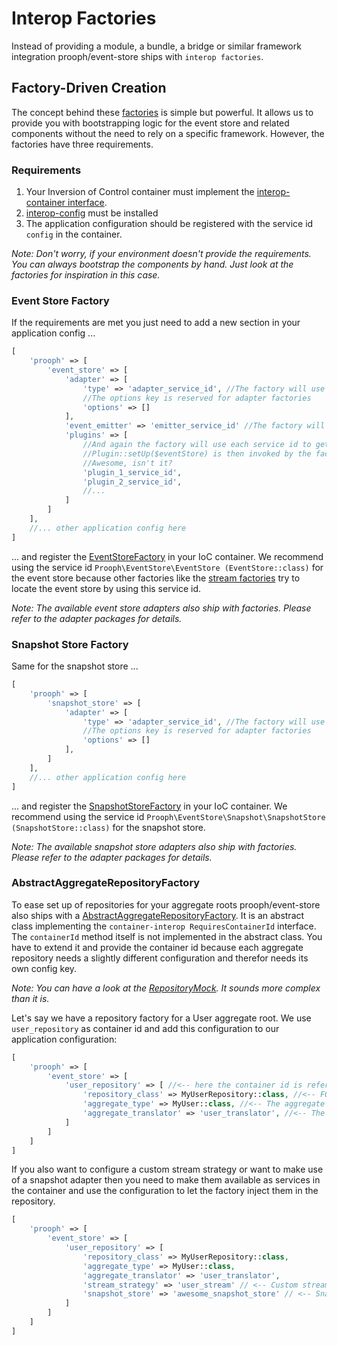 # Interop Factories

Instead of providing a module, a bundle, a bridge or similar framework integration prooph/event-store ships with `interop factories`.

## Factory-Driven Creation

The concept behind these [factories](../src/Container) is simple but powerful. It allows us to provide you with bootstrapping logic for the event store and related components
without the need to rely on a specific framework. However, the factories have three requirements.

### Requirements

1. Your Inversion of Control container must implement the [interop-container interface](https://github.com/container-interop/container-interop).
2. [interop-config](https://github.com/sandrokeil/interop-config) must be installed
3. The application configuration should be registered with the service id `config` in the container.

*Note: Don't worry, if your environment doesn't provide the requirements. You can
always bootstrap the components by hand. Just look at the factories for inspiration in this case.*

### Event Store Factory

If the requirements are met you just need to add a new section in your application config ...

```php
[
    'prooph' => [
        'event_store' => [
            'adapter' => [
                'type' => 'adapter_service_id', //The factory will use this id to get the adapter from the container
                //The options key is reserved for adapter factories
                'options' => []
            ],
            'event_emitter' => 'emitter_service_id' //The factory will use this id to get the event emitter from the container
            'plugins' => [
                //And again the factory will use each service id to get the plugin from the container
                //Plugin::setUp($eventStore) is then invoked by the factory so your plugins get attached automatically
                //Awesome, isn't it?
                'plugin_1_service_id',
                'plugin_2_service_id',
                //...
            ]
        ]
    ],
    //... other application config here
]
```

... and register the [EventStoreFactory](../src/Container/EventStoreFactory.php) in your IoC container. We recommend using the service id `Prooph\EventStore\EventStore (EventStore::class)` for the event store
because other factories like the [stream factories](../src/Container/Stream) try to locate the event store
by using this service id.

*Note: The available event store adapters also ship with factories. Please refer to the adapter packages for details.*

### Snapshot Store Factory

Same for the snapshot store ...

```php
[
    'prooph' => [
        'snapshot_store' => [
            'adapter' => [
                'type' => 'adapter_service_id', //The factory will use this id to get the adapter from the container
                //The options key is reserved for adapter factories
                'options' => []
            ],
        ]
    ],
    //... other application config here
]
```

... and register the [SnapshotStoreFactory](../src/Container/Snapshot/SnapshotStoreFactory.php) in your IoC container. We recommend using the service id `Prooph\EventStore\Snapshot\SnapshotStore (SnapshotStore::class)` for the snapshot store.

*Note: The available snapshot store adapters also ship with factories. Please refer to the adapter packages for details.*

### AbstractAggregateRepositoryFactory

To ease set up of repositories for your aggregate roots prooph/event-store also ships with a [AbstractAggregateRepositoryFactory](../src/Aggregate/AbstractAggregateRepositoryFactory.php).
It is an abstract class implementing the `container-interop RequiresContainerId` interface. The `containerId` method
itself is not implemented in the abstract class. You have to extend it and provide the container id because each
aggregate repository needs a slightly different configuration and therefor needs its own config key.

*Note: You can have a look at the [RepositoryMock](../tests/Mock/RepositoryMock.php). It sounds more complex than it is.*

Let's say we have a repository factory for a User aggregate root. We use `user_repository` as container id and add this
configuration to our application configuration:

```php
[
    'prooph' => [
        'event_store' => [
            'user_repository' => [ //<-- here the container id is referenced
                'repository_class' => MyUserRepository::class, //<-- FQCN of the repository responsible for the aggregate root
                'aggregate_type' => MyUser::class, //<-- The aggregate root FQCN the repository is responsible for
                'aggregate_translator' => 'user_translator', //<-- The aggregate translator must be available as service in the container
            ]
        ]
    ]
]
```

If you also want to configure a custom stream strategy or want to make use of a snapshot adapter then you need to make
them available as services in the container and use the configuration to let the factory inject them in the repository.

```php
[
    'prooph' => [
        'event_store' => [
            'user_repository' => [
                'repository_class' => MyUserRepository::class,
                'aggregate_type' => MyUser::class,
                'aggregate_translator' => 'user_translator',
                'stream_strategy' => 'user_stream' // <-- Custom stream strategy service id
                'snapshot_store' => 'awesome_snapshot_store' // <-- SnapshotStore service id
            ]
        ]
    ]
]
```


